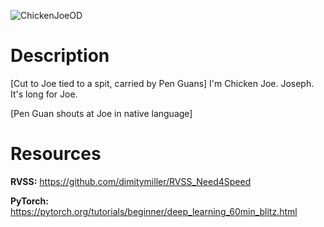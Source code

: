 ![ChickenJoeOD](https://user-images.githubusercontent.com/65447570/217386802-dd6acd42-5610-4b32-a07b-75e9a2c1fcb3.jpg)

# Description
[Cut to Joe tied to a spit, carried by Pen Guans]  I'm Chicken Joe. Joseph. It's long for Joe.

[Pen Guan shouts at Joe in native language]

# Resources
**RVSS:** https://github.com/dimitymiller/RVSS_Need4Speed

**PyTorch:** https://pytorch.org/tutorials/beginner/deep_learning_60min_blitz.html
